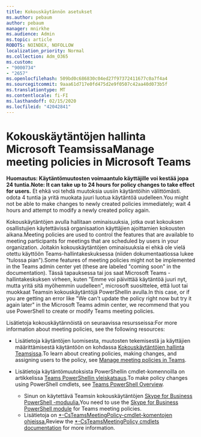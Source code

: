 ```yaml
---
title: Kokouskäytännön asetukset
ms.author: pebaum
author: pebaum
manager: mnirkhe
ms.audience: Admin
ms.topic: article
ROBOTS: NOINDEX, NOFOLLOW
localization_priority: Normal
ms.collection: Adm_O365
ms.custom:
- "9000734"
- "2657"
ms.openlocfilehash: 509bd0c686830c04ed27f97372411677c0a7f4a4
ms.sourcegitcommit: 9aaa61d717e0fd475d2e9f0507c42aa40d073b5f
ms.translationtype: MT
ms.contentlocale: fi-FI
ms.lasthandoff: 02/15/2020
ms.locfileid: "42042841"
---
```

# <a name="manage-meeting-policies-in-microsoft-teams"></a><span data-ttu-id="2bdbe-102">Kokouskäytäntöjen hallinta Microsoft Teamsissa</span><span class="sxs-lookup"><span data-stu-id="2bdbe-102">Manage meeting policies in Microsoft Teams</span></span>

<span data-ttu-id="2bdbe-103">**Huomautus: Käytäntömuutosten voimaantulo käyttäjille voi kestää jopa 24 tuntia.**</span><span class="sxs-lookup"><span data-stu-id="2bdbe-103">**Note: It can take up to 24 hours for policy changes to take effect for users.**</span></span> <span data-ttu-id="2bdbe-104">Et ehkä voi tehdä muutoksia uusiin käytäntöihin välittömästi. odota 4 tuntia ja yritä muokata juuri luotua käytäntöä uudelleen.</span><span class="sxs-lookup"><span data-stu-id="2bdbe-104">You might not be able to make changes to newly created policies immediately; wait 4 hours and attempt to modify a newly created policy again.</span></span>

<span data-ttu-id="2bdbe-105">Kokouskäytäntöjen avulla hallitaan ominaisuuksia, jotka ovat kokouksen osallistujien käytettävissä organisaation käyttäjien ajoittamien kokousten aikana.</span><span class="sxs-lookup"><span data-stu-id="2bdbe-105">Meeting policies are used to control the features that are available to meeting participants for meetings that are scheduled by users in your organization.</span></span> <span data-ttu-id="2bdbe-106">Joitakin kokouskäytäntöjen ominaisuuksia ei ehkä ole vielä otettu käyttöön Teams-hallintakeskuksessa (niiden dokumentaatiossa lukee "tulossa pian").</span><span class="sxs-lookup"><span data-stu-id="2bdbe-106">Some features of meeting policies might not be implemented in the Teams admin center yet (these are labeled "coming soon" in the documentation).</span></span> <span data-ttu-id="2bdbe-107">Tässä tapauksessa tai jos saat Microsoft Teams -hallintakeskuksen virheen, kuten "Emme voi päivittää käytäntöä juuri nyt, mutta yritä sitä myöhemmin uudelleen", microsoft suosittelee, että luot tai muokkaat Teamsin kokouskäytäntöjä PowerShellin avulla.</span><span class="sxs-lookup"><span data-stu-id="2bdbe-107">In this case, or if you are getting an error like "We can't update the policy right now but try it again later" in the Microsoft Teams admin center, we recommend that you use PowerShell to create or modify Teams meeting policies.</span></span> 

<span data-ttu-id="2bdbe-108">Lisätietoja kokouskäytännöistä on seuraavissa resursseissa:</span><span class="sxs-lookup"><span data-stu-id="2bdbe-108">For more information about meeting policies, see the following resources:</span></span>

- <span data-ttu-id="2bdbe-109">Lisätietoja käytäntöjen luomisesta, muutosten tekemisestä ja käyttäjien määrittämisestä käytäntöön on kohdassa [Kokouskäytäntöjen hallinta Teamsissa](https://docs.microsoft.com/microsoftteams/meeting-policies-in-teams).</span><span class="sxs-lookup"><span data-stu-id="2bdbe-109">To learn about creating policies, making changes, and assigning users to the policy, see [Manage meeting policies in Teams](https://docs.microsoft.com/microsoftteams/meeting-policies-in-teams).</span></span>

- <span data-ttu-id="2bdbe-110">Lisätietoja käytäntömuutoksista PowerShellin cmdlet-komennoilla on artikkelissa [Teams PowerShellin yleiskatsaus](https://docs.microsoft.com/microsoftteams/teams-powershell-overview).</span><span class="sxs-lookup"><span data-stu-id="2bdbe-110">To make policy changes using PowerShell cmdlets, see [Teams PowerShell Overview](https://docs.microsoft.com/microsoftteams/teams-powershell-overview).</span></span> 
    - <span data-ttu-id="2bdbe-111">Sinun on käytettävä Teamsin kokouskäytäntöjen [Skype for Business PowerShell -moduulia.](https://www.microsoft.com/download/details.aspx?id=39366)</span><span class="sxs-lookup"><span data-stu-id="2bdbe-111">You need to use the [Skype for Business PowerShell module](https://www.microsoft.com/download/details.aspx?id=39366) for Teams meeting policies.</span></span> 
    - <span data-ttu-id="2bdbe-112">Lisätietoja on [\*-CsTeamsMeetingPolicy-cmdlet-komentojen ohjeissa.](https://docs.microsoft.com/search/?search=CsTeamsMeetingPolicy&view=skype-ps)</span><span class="sxs-lookup"><span data-stu-id="2bdbe-112">Review the [\*-CsTeamsMeetingPolicy cmdlets documentation](https://docs.microsoft.com/search/?search=CsTeamsMeetingPolicy&view=skype-ps) for more information.</span></span>

